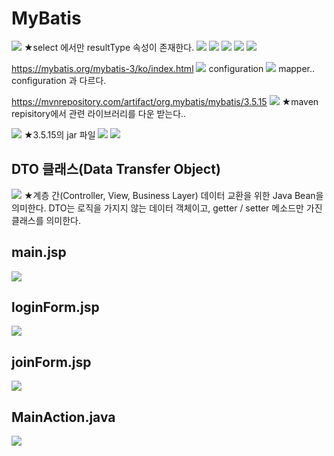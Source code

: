 # MyBatis
![](../image/Pasted%20image%2020240412090917.png)
★select 에서만 resultType 속성이 존재한다.
![](../image/Pasted%20image%2020240412090941.png)
![](../image/Pasted%20image%2020240412091021.png)
![](../image/Pasted%20image%2020240412091130.png)
![](../image/Pasted%20image%2020240412091236.png)
![](../image/Pasted%20image%2020240412091344.png)


https://mybatis.org/mybatis-3/ko/index.html
![](../image/Pasted%20image%2020240412091855.png)
configuration
![](../image/Pasted%20image%2020240412091824.png)
mapper.. configuration 과 다르다.

https://mvnrepository.com/artifact/org.mybatis/mybatis/3.5.15
![](../image/Pasted%20image%2020240412092059.png)
★maven repisitory에서 관련 라이브러리를 다운 받는다..

![](../image/Pasted%20image%2020240412092152.png)
★3.5.15의 jar 파일
![](../image/240412_Image20240412092211.png)
![](../image/Pasted%20image%2020240412094133.png)

## DTO 클래스(Data Transfer Object)
![](../image/Pasted%20image%2020240412094252.png)
★계층 간(Controller, View, Business Layer) 데이터 교환을 위한 Java Bean을 의미한다. DTO는 로직을 가지지 않는 데이터 객체이고, getter / setter 메소드만 가진 클래스를 의미한다.


## main.jsp
![](../image/Pasted%20image%2020240412094917.png)


## loginForm.jsp
![](../image/Pasted%20image%2020240412100950.png)


## joinForm.jsp
![](../image/Pasted%20image%2020240412101849.png)


## MainAction.java
![](../image/Pasted%20image%2020240412103229.png)
